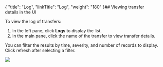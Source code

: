 {
    "title": "Log",
    "linkTitle": "Log",
    "weight": "180"
}## Viewing transfer details in the UI

To view the log of transfers:

1. In the left pane, click **Logs** to display the list.
1. In the main pane, click the name of the transfer to view transfer details.

You can filter the results by time, severity, and number of records to display. Click refresh after selecting a filter.

![]($1)
